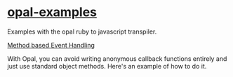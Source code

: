 # [opal-examples](../../tree/master)
Examples with the opal ruby to javascript transpiler.

[Method based Event Handling](../../tree/4-method-based-event-handling)

  With Opal, you can avoid writing anonymous callback functions entirely and just use standard object methods. Here's an example of how to do it.
